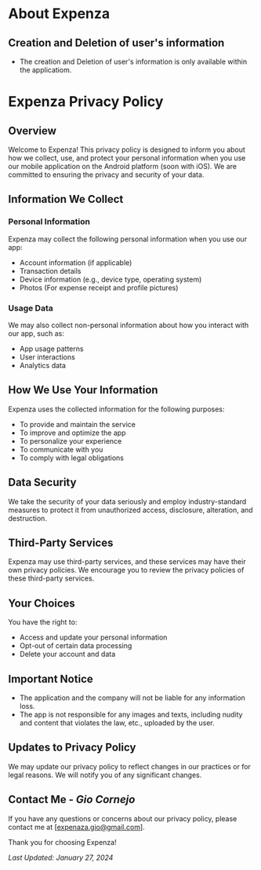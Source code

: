 # About Expenza

## Creation and Deletion of user's information
- The creation and Deletion of user's information is only available within the applicatiom.

# Expenza Privacy Policy

## Overview

Welcome to Expenza! This privacy policy is designed to inform you about how we collect, use, and protect your personal information when you use our mobile application on the Android platform (soon with iOS). We are committed to ensuring the privacy and security of your data.

## Information We Collect

### Personal Information

Expenza may collect the following personal information when you use our app:
- Account information (if applicable)
- Transaction details
- Device information (e.g., device type, operating system)
- Photos (For expense receipt and profile pictures)

### Usage Data

We may also collect non-personal information about how you interact with our app, such as:
- App usage patterns
- User interactions
- Analytics data

## How We Use Your Information

Expenza uses the collected information for the following purposes:
- To provide and maintain the service
- To improve and optimize the app
- To personalize your experience
- To communicate with you
- To comply with legal obligations

## Data Security

We take the security of your data seriously and employ industry-standard measures to protect it from unauthorized access, disclosure, alteration, and destruction.

## Third-Party Services

Expenza may use third-party services, and these services may have their own privacy policies. We encourage you to review the privacy policies of these third-party services.

## Your Choices

You have the right to:
- Access and update your personal information
- Opt-out of certain data processing
- Delete your account and data

## Important Notice
- The application and the company will not be liable for any information loss.
- The app is not responsible for any images and texts, including nudity and content that violates the law, etc., uploaded by the user.

## Updates to Privacy Policy

We may update our privacy policy to reflect changes in our practices or for legal reasons. We will notify you of any significant changes.

## Contact Me - ***Gio Cornejo***

If you have any questions or concerns about our privacy policy, please contact me at [expenaza.gio@gmail.com].

Thank you for choosing Expenza!

*Last Updated: January 27, 2024*
